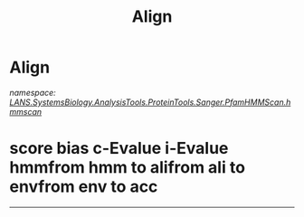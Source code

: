 ﻿---
title: Align
---

# Align
_namespace: [LANS.SystemsBiology.AnalysisTools.ProteinTools.Sanger.PfamHMMScan.hmmscan](N-LANS.SystemsBiology.AnalysisTools.ProteinTools.Sanger.PfamHMMScan.hmmscan.html)_

# score bias c-Evalue i-Evalue hmmfrom hmm to alifrom ali to envfrom env to acc
 --- ------ ----- --------- --------- ------- ------- ------- ------- ------- ------- ----




